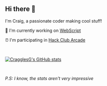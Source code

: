 ## Hi there 👋

I'm Craig, a passionate coder making cool stuff!

🔭 I'm currently working on [WebScript](https://github.com/CragglesG/Easel)

⏰ I'm participating in [Hack Club Arcade](https://hackclub.com/arcade/)

<br>

[![CragglesG's GitHub stats](https://github-readme-stats.vercel.app/api?username=CragglesG)](https://github.com/anuraghazra/github-readme-stats)

<br>

_P.S: I know, the stats aren't very impressive_

<!--
**CragglesG/CragglesG** is a ✨ _special_ ✨ repository because its `README.md` (this file) appears on your GitHub profile.

Here are some ideas to get you started:

- 🔭 I’m currently working on ...
- 🌱 I’m currently learning ...
- 👯 I’m looking to collaborate on ...
- 🤔 I’m looking for help with ...
- 💬 Ask me about ...
- 📫 How to reach me: ...
- 😄 Pronouns: ...
- ⚡ Fun fact: ...
-->
